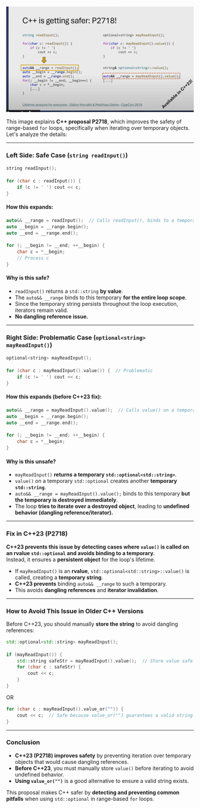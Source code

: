 ![](./images/P2718.png)

This image explains **C++ proposal P2718**, which improves the safety of range-based `for` loops, specifically when iterating over temporary objects. Let's analyze the details:

---

### **Left Side: Safe Case (`string readInput()`)**
```cpp
string readInput();

for (char c : readInput()) {
    if (c != ' ') cout << c;
}
```
#### **How this expands:**
```cpp
auto&& __range = readInput();  // Calls readInput(), binds to a temporary
auto __begin = __range.begin();
auto __end = __range.end();

for (; __begin != __end; ++__begin) {
    char c = *__begin;
    // Process c
}
```
#### **Why is this safe?**
- `readInput()` returns a `std::string` **by value**.
- The `auto&& __range` binds to this temporary **for the entire loop scope**.
- Since the temporary string persists throughout the loop execution, iterators remain valid.
- **No dangling reference issue.**

---

### **Right Side: Problematic Case (`optional<string> mayReadInput()`)**
```cpp
optional<string> mayReadInput();

for (char c : mayReadInput().value()) {  // Problematic
    if (c != ' ') cout << c;
}
```
#### **How this expands (before C++23 fix):**
```cpp
auto&& __range = mayReadInput().value();  // Calls value() on a temporary optional
auto __begin = __range.begin();
auto __end = __range.end();

for (; __begin != __end; ++__begin) {
    char c = *__begin;
}
```
#### **Why is this unsafe?**
- `mayReadInput()` **returns a temporary `std::optional<std::string>`**.
- `value()` on a temporary `std::optional` creates another **temporary `std::string`**.
- `auto&& __range = mayReadInput().value();` binds to this temporary **but the temporary is destroyed immediately**.
- The loop **tries to iterate over a destroyed object**, leading to **undefined behavior (dangling reference/iterator).**

---

### **Fix in C++23 (P2718)**
**C++23 prevents this issue by detecting cases where `value()` is called on an rvalue `std::optional` and avoids binding to a temporary.**  
Instead, it ensures a **persistent object** for the loop's lifetime.

- If `mayReadInput()` is an **rvalue**, `std::optional<std::string>::value()` is called, creating a **temporary string**.
- **C++23 prevents** binding `auto&& __range` to such a temporary.
- This avoids **dangling references** and **iterator invalidation**.

---

### **How to Avoid This Issue in Older C++ Versions**
Before C++23, you should manually **store the string** to avoid dangling references:
```cpp
std::optional<std::string> mayReadInput();

if (mayReadInput()) {
    std::string safeStr = mayReadInput().value();  // Store value safely
    for (char c : safeStr) {  
        cout << c;
    }
}
```
OR
```cpp
for (char c : mayReadInput().value_or("")) {  
    cout << c;  // Safe because value_or("") guarantees a valid string.
}
```

---

### **Conclusion**
- **C++23 (P2718) improves safety** by preventing iteration over temporary objects that would cause dangling references.
- **Before C++23**, you must manually store `value()` before iterating to avoid undefined behavior.
- **Using `value_or("")`** is a good alternative to ensure a valid string exists.

This proposal makes C++ safer by **detecting and preventing common pitfalls** when using `std::optional` in range-based `for` loops.